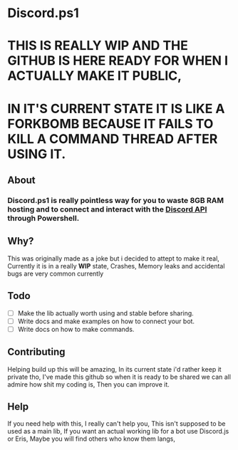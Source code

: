 # Discord.ps1



# THIS IS REALLY WIP AND THE GITHUB IS HERE READY FOR WHEN I ACTUALLY MAKE IT PUBLIC, 
# IN IT'S CURRENT STATE IT IS LIKE A FORKBOMB BECAUSE IT FAILS TO KILL A COMMAND THREAD AFTER USING IT.

## About
### Discord.ps1 is really pointless way for you to waste 8GB RAM hosting and to connect and interact with the [Discord API](https://discordapp.com/developers/docs/intro) through Powershell.

## Why?
This was originally made as a joke but i decided to attept to make it real, 
Currently it is in a really **WIP** state, Crashes, Memory leaks and accidental bugs are very common currently

## Todo

- [ ] Make the lib actually worth using and stable before sharing.
- [ ] Write docs and make examples on how to connect your bot.
- [ ] Write docs on how to make commands.
## Contributing
Helping build up this will be amazing, In its current state i'd rather keep it private tho, I've made this github so when it is ready to be shared we can all admire how shit my coding is, Then you can improve it. 
## Help
If you need help with this, I really can't help you, This isn't supposed to be used as a main lib, If you want an actual working lib for a bot use Discord.js or Eris, Maybe you will find others who know them langs, 
